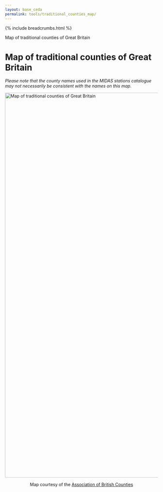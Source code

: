 ```yaml
---
layout: base_ceda
permalink: tools/traditional_counties_map/
---
```


<div class="container">

      

    

    


        
{% include breadcrumbs.html %}

    

    



    

    
    

<div class="row">
<div class="col-md-12">
                
                    





<form style="display:none;" class="editable-form" method="post" action="/edit/" id="39a56629-c98b-4f5d-95fb-9e02b7841ff8">
    <input type="hidden" name="csrfmiddlewaretoken" value="SiEynXbyDvmaJyd1iSu6OyYeU3c6LFkxwf5L4r5V1jiIDRwfX9XGBW1mbUn8Id4N">
    
<p>
<label for="content-39a56629-c98b-4f5d-95fb-9e02b7841ff8">Content:</label><br>
        
</p>
    
<p style="display:none;">
        <label for="app-39a56629-c98b-4f5d-95fb-9e02b7841ff8">App:</label><br><input type="hidden" name="app" value="pages" class=" charfield" id="app-39a56629-c98b-4f5d-95fb-9e02b7841ff8">
        
</p>
    
<p style="display:none;">
        <label for="model-39a56629-c98b-4f5d-95fb-9e02b7841ff8">Model:</label><br><input type="hidden" name="model" value="richtextpage" class=" charfield" id="model-39a56629-c98b-4f5d-95fb-9e02b7841ff8">
        
</p>
    
<p style="display:none;">
        <label for="id-39a56629-c98b-4f5d-95fb-9e02b7841ff8">Id:</label><br><input type="hidden" name="id" value="12" class=" charfield" id="id-39a56629-c98b-4f5d-95fb-9e02b7841ff8">
        
</p>
    
<p style="display:none;">
        <label for="fields-39a56629-c98b-4f5d-95fb-9e02b7841ff8">Fields:</label><br><input type="hidden" name="fields" value="content" class=" charfield" id="fields-39a56629-c98b-4f5d-95fb-9e02b7841ff8">
        
</p>
    
<input type="submit" value="Save" class="btn btn-primary btn-lg">
    <input type="button" value="Cancel" class="btn btn-default btn-lg">
</form>


<div class="editable-original">
<p>Map of traditional counties of Great Britain</p>
<h1>Map of traditional counties of Great Britain</h1>
<p><em>Please note that the county names used in the MIDAS stations catalogue may not necessarily be consistent with the names on this map.</em></p>
<p><img alt="Map of traditional counties of Great Britain" height="1264" src="{{site.baseurl}}/static/traditional_counties_map-797x1264.gif" width="797"></p>
<center>Map courtesy of the <a href="http://www.abcounties.co.uk">Association of British Counties</a></center>
</div>


<a style="visibility:hidden;" class="editable-link" href="#" rel="#39a56629-c98b-4f5d-95fb-9e02b7841ff8">Edit</a>


<div style="visibility:hidden;" class="editable-highlight"></div>



